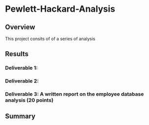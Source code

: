 # Pewlett-Hackard-Analysis

## Overview
This project consits of of a series of analysis 

## Results

### Deliverable 1:

### Deliverable 2: 

### Deliverable 3: A written report on the employee database analysis (20 points)


## Summary
